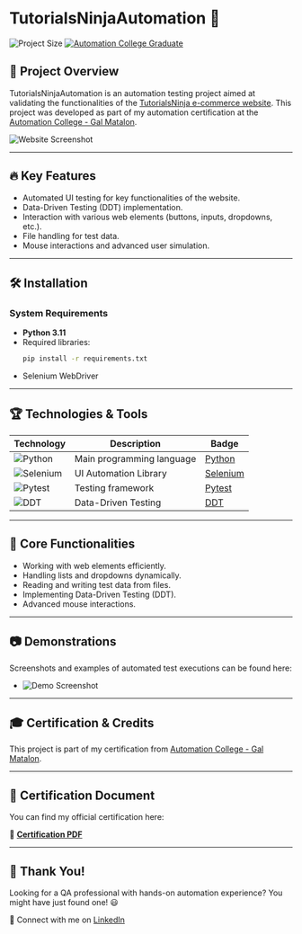 # TutorialsNinjaAutomation 🚀

![Project Size](https://img.shields.io/github/repo-size/artyomchernenko/TutorialsNinjaAutomation)
[![Automation College Graduate](https://img.shields.io/badge/Automation%20College-Graduate-green?style=for-the-badge&logo=python&color=blue)](https://www.automation.co.il)

## 🌟 Project Overview
TutorialsNinjaAutomation is an automation testing project aimed at validating the functionalities of the [TutorialsNinja e-commerce website](https://tutorialsninja.com/demo/index.php). This project was developed as part of my automation certification at the [Automation College - Gal Matalon](https://www.automation.co.il).

![Website Screenshot](https://cdn.pixabay.com/photo/2015/12/17/09/58/board-1097118_1280.jpg)

---

## 🔥 Key Features
- Automated UI testing for key functionalities of the website.
- Data-Driven Testing (DDT) implementation.
- Interaction with various web elements (buttons, inputs, dropdowns, etc.).
- File handling for test data.
- Mouse interactions and advanced user simulation.

---

## 🛠 Installation
### System Requirements
- **Python 3.11**
- Required libraries: 
  ```bash
  pip install -r requirements.txt
  ```
- Selenium WebDriver

---

## 🏆 Technologies & Tools
| Technology | Description | Badge |
|------------|-------------|------|
| ![Python](https://img.shields.io/badge/Python-3.11-blue) | Main programming language | [Python](https://www.python.org) |
| ![Selenium](https://img.shields.io/badge/Selenium-Web%20Automation-brightgreen) | UI Automation Library | [Selenium](https://www.selenium.dev) |
| ![Pytest](https://img.shields.io/badge/Pytest-Testing-orange) | Testing framework | [Pytest](https://pytest.org) |
| ![DDT](https://img.shields.io/badge/DDT-Data--Driven-blue) | Data-Driven Testing | [DDT](https://pypi.org/project/ddt/) |

---

## 🎯 Core Functionalities
- Working with web elements efficiently.
- Handling lists and dropdowns dynamically.
- Reading and writing test data from files.
- Implementing Data-Driven Testing (DDT).
- Advanced mouse interactions.

---

## 📷 Demonstrations
Screenshots and examples of automated test executions can be found here:

- ![Demo Screenshot](https://cdn.pixabay.com/photo/2015/12/17/09/58/board-1097118_1280.jpg)

---

## 🎓 Certification & Credits
This project is part of my certification from [Automation College - Gal Matalon](https://www.automation.co.il).

---

## 📜 Certification Document
You can find my official certification here:

📄 **[Certification PDF](./certification.pdf)**

---

## 🙌 Thank You!
Looking for a QA professional with hands-on automation experience? You might have just found one! 😃

📌 Connect with me on [LinkedIn](YOUR_LINKEDIN_PROFILE)
